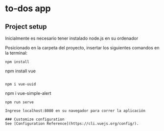 # to-dos app

## Project setup

Inicialmente es necesario tener instalado node.js en su ordenador

Posicionado en la carpeta del proyecto, insertar los siguientes comandos en la terminal:

```
npm install 

```

npm install vue
```

npm i vue-uuid

```
npm i vue-simple-alert

```
npm run serve

Ingrese localhost:8080 en su navegador para correr la aplicación

### Customize configuration
See [Configuration Reference](https://cli.vuejs.org/config/).
